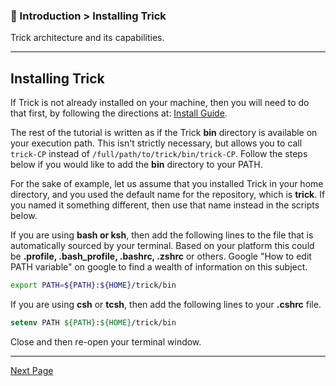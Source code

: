 ### 🏁 Introduction > Installing Trick

 Trick architecture and
its capabilities.

---

<a id=installing-trick></a>
## Installing Trick

If Trick is not already installed on your machine, then you will need to do that
first, by following the directions at: [Install Guide](/trick/documentation/install_guide/Install-Guide).

The rest of the tutorial is written as if the Trick **bin** directory is
available on your execution path. This isn't strictly necessary, but allows
you to call `trick-CP` instead of `/full/path/to/trick/bin/trick-CP`. Follow
the steps below if you would like to add the **bin** directory to your PATH.

For the sake of example, let us assume that
you installed Trick in your home directory, and you used the default name for
the repository, which is **trick**. If you named it something different, then
use that name instead in the scripts below.

If you are using **bash or ksh**, then add the following lines to the file
that is automatically sourced by your terminal. Based on your platform this
could be **.profile, .bash_profile, .bashrc, .zshrc** or others. Google "How
to edit PATH variable" on google to find a wealth of information on this
subject.

```bash
export PATH=${PATH}:${HOME}/trick/bin
```

If you are using **csh** or **tcsh**, then add the following lines to your **.cshrc** file.

```csh
setenv PATH ${PATH}:${HOME}/trick/bin
```

Close and then re-open your terminal window.

---
[Next Page](ATutASimpleSim)
